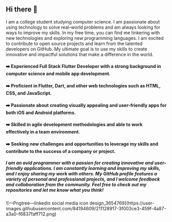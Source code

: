 ## Hi there 👋

 I am a college student studying computer science. I am passionate about using technology to solve real-world problems and am always looking for ways to improve my skills. In my free time, you can find me tinkering with new technologies and exploring new programming languages. I am excited to contribute to open source projects and learn from the talented developers on GitHub. My ultimate goal is to use my skills to create innovative and impactful solutions that make a difference in the world.

#### ➡️ Experienced Full Stack Flutter Developer with a strong background in computer science and mobile app development.

#### ➡️ Proficient in Flutter, Dart, and other web technologies such as HTML, CSS, and JavaScript.

#### ➡️ Passionate about creating visually appealing and user-friendly apps for both iOS and Android platforms.

#### ➡️ Skilled in agile development methodologies and able to work effectively in a team environment.

#### ➡️ Seeking new challenges and opportunities to leverage my skills and contribute to the success of a company or project.

##### I am an avid programmer with a passion for creating innovative and user-friendly applications. I am constantly learning and improving my skills, and I enjoy sharing my work with others. My GitHub profile features a variety of personal and professional projects, and I welcome feedback and collaboration from the community. Feel free to check out my repositories and let me know what you think!


<a href="https://github.com/marketplace/actions/update-image-readme">
<!--START_SECTION:update_image-->
<!--END_SECTION:update_image-->
</a>
 ![—Pngtree—linkedin social media icon design_3654769](https://user-images.githubusercontent.com/84194609/211128917-3f003ce3-459f-4a87-a3a0-f6837faff712.png)

<a href="https://www.linkedin.com/in/ankit-gupta-b97378227/">
<!--START_SECTION:update_image-->

<!--END_SECTION:update_image-->
</a>
